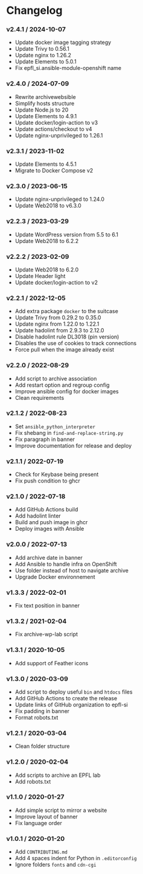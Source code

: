Changelog
=========

### v2.4.1 / 2024-10-07

  - Update docker image tagging strategy
  - Update Trivy to 0.56.1
  - Update nginx to 1.26.2
  - Update Elements to 5.0.1
  - Fix epfl_si.ansible-module-openshift name

### v2.4.0 / 2024-07-09

  - Rewrite archivewebsible
  - Simplify hosts structure
  - Update Node.js to 20
  - Update Elements to 4.9.1
  - Update docker/login-action to v3
  - Update actions/checkout to v4
  - Update nginx-unprivileged to 1.26.1

### v2.3.1 / 2023-11-02

  - Update Elements to 4.5.1
  - Migrate to Docker Compose v2

### v2.3.0 / 2023-06-15

  - Update nginx-unprivileged to 1.24.0
  - Update Web2018 to v6.3.0

### v2.2.3 / 2023-03-29

  - Update WordPress version from 5.5 to 6.1
  - Update Web2018 to 6.2.2

### v2.2.2 / 2023-02-09

  - Update Web2018 to 6.2.0
  - Update Header light
  - Update docker/login-action to v2

### v2.2.1 / 2022-12-05

  - Add extra package `docker` to the suitcase
  - Update Trivy from 0.29.2 to 0.35.0
  - Update nginx from 1.22.0 to 1.22.1
  - Update hadolint from 2.9.3 to 2.12.0
  - Disable hadolint rule DL3018 (pin version)
  - Disables the use of cookies to track connections
  - Force pull when the image already exist

### v2.2.0 / 2022-08-29

  - Add script to archive association
  - Add restart option and regroup config
  - Improve ansible config for docker images
  - Clean requirements

### v2.1.2 / 2022-08-23

  - Set `ansible_python_interpreter`
  - Fix shebang in `find-and-replace-string.py`
  - Fix paragraph in banner
  - Improve documentation for release and deploy

### v2.1.1 / 2022-07-19

  - Check for Keybase being present
  - Fix push condition to ghcr

### v2.1.0 / 2022-07-18

  - Add GitHub Actions build
  - Add hadolint linter
  - Build and push image in ghcr
  - Deploy images with Ansible

### v2.0.0 / 2022-07-13

  - Add archive date in banner
  - Add Ansible to handle infra on OpenShift
  - Use folder instead of host to navigate archive
  - Upgrade Docker environnement

### v1.3.3 / 2022-02-01

  - Fix text position in banner

### v1.3.2 / 2021-02-04

  - Fix archive-wp-lab script

### v1.3.1 / 2020-10-05

  - Add support of Feather icons

### v1.3.0 / 2020-03-09

  - Add script to deploy useful `bin` and `htdocs` files
  - Add GitHub Actions to create the release
  - Update links of GitHub organization to epfl-si
  - Fix padding in banner
  - Format robots.txt

### v1.2.1 / 2020-03-04

  - Clean folder structure

### v1.2.0 / 2020-02-04

  - Add scripts to archive an EPFL lab
  - Add robots.txt

### v1.1.0 / 2020-01-27

  - Add simple script to mirror a website
  - Improve layout of banner
  - Fix language order

### v1.0.1 / 2020-01-20

  - Add `CONTRIBUTING.md`
  - Add 4 spaces indent for Python in `.editorconfig`
  - Ignore folders `fonts` and `cdn-cgi`
